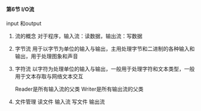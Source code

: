 #### 第6节 I/O流

input 和output
1. 流的概念
    对于程序，输入流：读数据，输出流：写数据
2. 字节流 
    用于以字节为单位的输入与输出，主用处理字节和二进制的各种输入和输出，用于处理图象和声音
3. 字符流
    以字符为处理单位的输入与输出，一般用于处理字符和文本类型，一般用于文本存取与网络文本交互
    
    Reader是所有输入流的父类
    Writer是所有输出流的父类
4. 文件管理
    读文件  输入流
    写文件  输出流
    